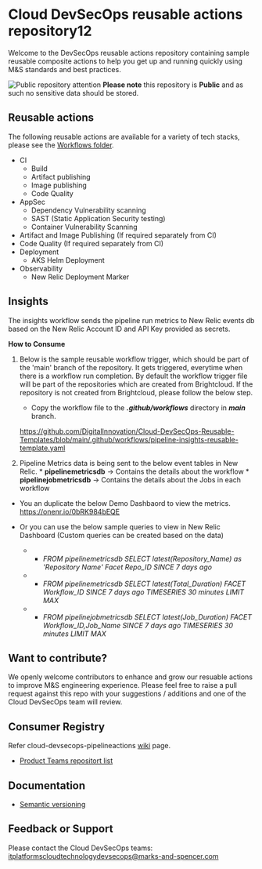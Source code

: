 # Cloud DevSecOps reusable actions repository12
Welcome to the DevSecOps reusable actions repository containing sample reusable composite actions to help you get up and running quickly using M&S standards and best practices.

![Public repository attention](https://img.icons8.com/ios/32/000000/error--v1.png)
**Please note** this repository is **Public** and as such no sensitive data should be stored. 


## Reusable actions
The following reusable actions are available for a variety of tech stacks, please see the [Workflows folder](https://github.com/DigitalInnovation/cloud-devsecops-pipelineactions/tree/main/workflows).
- CI
  - Build
  - Artifact publishing 
  - Image publishing
  - Code Quality 
- AppSec
  - Dependency Vulnerability scanning
  - SAST (Static Application Security testing)
  - Container Vulnerability Scanning 
- Artifact and Image Publishing (If required separately from CI)
- Code Quality (If required separately from CI)
- Deployment 
  - AKS Helm Deployment
- Observability 
  - New Relic Deployment Marker
## Insights 
The insights workflow sends the pipeline run metrics to New Relic events db based on the New Relic Account ID and API Key provided as secrets.
  
  **How to Consume**
  
  1. Below is the sample reusable workflow trigger, which should be part of the 'main' branch of the repository. It gets triggered, everytime when there is a workflow run completion. By default the workflow trigger file will be part of the repositories which are created from Brightcloud. 
  If the repository is not created from Brightcloud, please follow the below step.
     
     - Copy the workflow file to the **_.github/workflows_** directory in _**main**_ branch.
     
     https://github.com/DigitalInnovation/Cloud-DevSecOps-Reusable-Templates/blob/main/.github/workflows/pipeline-insights-reusable-template.yaml
     
  2. Pipeline Metrics data is being sent to the below event tables in New Relic.
    * **pipelinemetricsdb** -> Contains the details about the workflow
    * **pipelinejobmetricsdb** -> Contains the details about the Jobs in each workflow
      
   - You an duplicate the below Demo Dashbaord to view the metrics.
    https://onenr.io/0bRK984bEQE

- Or you can use the below sample queries to view in New Relic Dashboard (Custom queries can be created based on the data) 
     - * _FROM pipelinemetricsdb SELECT latest(Repository_Name) as 'Repository Name' Facet Repo_ID SINCE 7 days ago_
     - * _FROM pipelinemetricsdb SELECT latest(Total_Duration) FACET Workflow_ID SINCE 7 days ago TIMESERIES 30 minutes LIMIT MAX_
     - * _FROM pipelinejobmetricsdb SELECT latest(Job_Duration) FACET Workflow_ID,Job_Name SINCE 7 days ago TIMESERIES 30 minutes  LIMIT MAX_ 

## Want to contribute?
We openly welcome contributors to enhance and grow our resuable actions to improve M&S engineering experience. Please feel free to raise a pull request against this repo with your suggestions / additions and one of the Cloud DevSecOps team will review. 

## Consumer Registry
Refer cloud-devsecops-pipelineactions [wiki](https://github.com/DigitalInnovation/cloud-devsecops-pipelineactions/wiki) page.
- [Product Teams repositort list](https://github.com/DigitalInnovation/cloud-devsecops-pipelineactions/wiki/Product_Team_Repository_List)

## Documentation
- [Semantic versioning](docs/semantic_versioning.md)

## Feedback or Support
Please contact the Cloud DevSecOps teams: itplatformscloudtechnologydevsecops@marks-and-spencer.com


   

